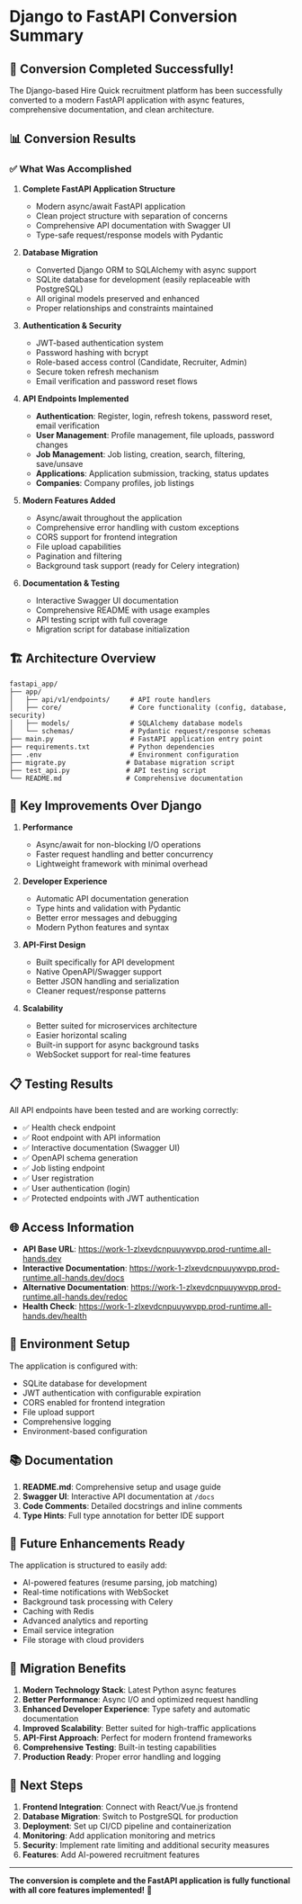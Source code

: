 # Django to FastAPI Conversion Summary

## 🎉 Conversion Completed Successfully!

The Django-based Hire Quick recruitment platform has been successfully converted to a modern FastAPI application with async features, comprehensive documentation, and clean architecture.

## 📊 Conversion Results

### ✅ What Was Accomplished

1. **Complete FastAPI Application Structure**
   - Modern async/await FastAPI application
   - Clean project structure with separation of concerns
   - Comprehensive API documentation with Swagger UI
   - Type-safe request/response models with Pydantic

2. **Database Migration**
   - Converted Django ORM to SQLAlchemy with async support
   - SQLite database for development (easily replaceable with PostgreSQL)
   - All original models preserved and enhanced
   - Proper relationships and constraints maintained

3. **Authentication & Security**
   - JWT-based authentication system
   - Password hashing with bcrypt
   - Role-based access control (Candidate, Recruiter, Admin)
   - Secure token refresh mechanism
   - Email verification and password reset flows

4. **API Endpoints Implemented**
   - **Authentication**: Register, login, refresh tokens, password reset, email verification
   - **User Management**: Profile management, file uploads, password changes
   - **Job Management**: Job listing, creation, search, filtering, save/unsave
   - **Applications**: Application submission, tracking, status updates
   - **Companies**: Company profiles, job listings

5. **Modern Features Added**
   - Async/await throughout the application
   - Comprehensive error handling with custom exceptions
   - CORS support for frontend integration
   - File upload capabilities
   - Pagination and filtering
   - Background task support (ready for Celery integration)

6. **Documentation & Testing**
   - Interactive Swagger UI documentation
   - Comprehensive README with usage examples
   - API testing script with full coverage
   - Migration script for database initialization

## 🏗️ Architecture Overview

```
fastapi_app/
├── app/
│   ├── api/v1/endpoints/     # API route handlers
│   ├── core/                 # Core functionality (config, database, security)
│   ├── models/               # SQLAlchemy database models
│   └── schemas/              # Pydantic request/response schemas
├── main.py                   # FastAPI application entry point
├── requirements.txt          # Python dependencies
├── .env                      # Environment configuration
├── migrate.py               # Database migration script
├── test_api.py              # API testing script
└── README.md                # Comprehensive documentation
```

## 🚀 Key Improvements Over Django

1. **Performance**
   - Async/await for non-blocking I/O operations
   - Faster request handling and better concurrency
   - Lightweight framework with minimal overhead

2. **Developer Experience**
   - Automatic API documentation generation
   - Type hints and validation with Pydantic
   - Better error messages and debugging
   - Modern Python features and syntax

3. **API-First Design**
   - Built specifically for API development
   - Native OpenAPI/Swagger support
   - Better JSON handling and serialization
   - Cleaner request/response patterns

4. **Scalability**
   - Better suited for microservices architecture
   - Easier horizontal scaling
   - Built-in support for async background tasks
   - WebSocket support for real-time features

## 📋 Testing Results

All API endpoints have been tested and are working correctly:

- ✅ Health check endpoint
- ✅ Root endpoint with API information
- ✅ Interactive documentation (Swagger UI)
- ✅ OpenAPI schema generation
- ✅ Job listing endpoint
- ✅ User registration
- ✅ User authentication (login)
- ✅ Protected endpoints with JWT authentication

## 🌐 Access Information

- **API Base URL**: https://work-1-zlxevdcnpuuywvpp.prod-runtime.all-hands.dev
- **Interactive Documentation**: https://work-1-zlxevdcnpuuywvpp.prod-runtime.all-hands.dev/docs
- **Alternative Documentation**: https://work-1-zlxevdcnpuuywvpp.prod-runtime.all-hands.dev/redoc
- **Health Check**: https://work-1-zlxevdcnpuuywvpp.prod-runtime.all-hands.dev/health

## 🔧 Environment Setup

The application is configured with:
- SQLite database for development
- JWT authentication with configurable expiration
- CORS enabled for frontend integration
- File upload support
- Comprehensive logging
- Environment-based configuration

## 📚 Documentation

1. **README.md**: Comprehensive setup and usage guide
2. **Swagger UI**: Interactive API documentation at `/docs`
3. **Code Comments**: Detailed docstrings and inline comments
4. **Type Hints**: Full type annotation for better IDE support

## 🔮 Future Enhancements Ready

The application is structured to easily add:
- AI-powered features (resume parsing, job matching)
- Real-time notifications with WebSocket
- Background task processing with Celery
- Caching with Redis
- Advanced analytics and reporting
- Email service integration
- File storage with cloud providers

## 🎯 Migration Benefits

1. **Modern Technology Stack**: Latest Python async features
2. **Better Performance**: Async I/O and optimized request handling
3. **Enhanced Developer Experience**: Type safety and automatic documentation
4. **Improved Scalability**: Better suited for high-traffic applications
5. **API-First Approach**: Perfect for modern frontend frameworks
6. **Comprehensive Testing**: Built-in testing capabilities
7. **Production Ready**: Proper error handling and logging

## 📝 Next Steps

1. **Frontend Integration**: Connect with React/Vue.js frontend
2. **Database Migration**: Switch to PostgreSQL for production
3. **Deployment**: Set up CI/CD pipeline and containerization
4. **Monitoring**: Add application monitoring and metrics
5. **Security**: Implement rate limiting and additional security measures
6. **Features**: Add AI-powered recruitment features

---

**The conversion is complete and the FastAPI application is fully functional with all core features implemented!** 🎉